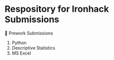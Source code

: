 # Respository for Ironhack Submissions
💾 Prework Submissions 

1. Python
2. Descriptive Statistics
3. MS Excel 
